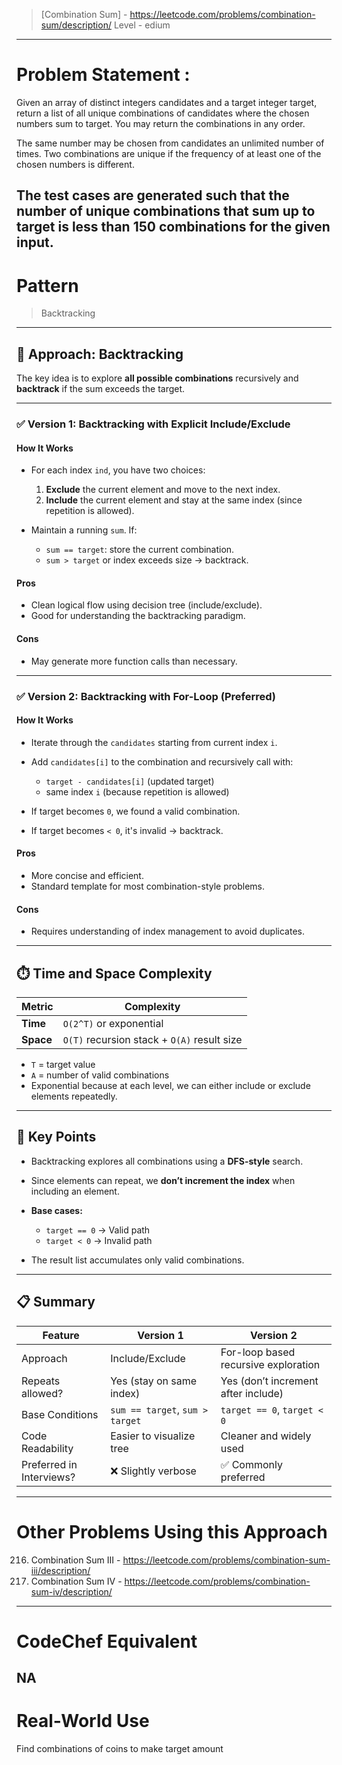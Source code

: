 > [Combination Sum] - https://leetcode.com/problems/combination-sum/description/
> Level - edium
--------------------------------------------------------------------------------------------------------------------------------------
# Problem Statement : 

Given an array of distinct integers candidates and a target integer target, return a list of all unique combinations of candidates where the chosen numbers sum to target. You may return the combinations in any order.

The same number may be chosen from candidates an unlimited number of times. Two combinations are unique if the frequency of at least one of the chosen numbers is different.

The test cases are generated such that the number of unique combinations that sum up to target is less than 150 combinations for the given input.
--------------------------------------------------------------------------------------------------------------------------------------
# Pattern
> Backtracking
--------------------------------------------------------------------------------------------------------------------------------------
## 🧠 Approach: Backtracking

The key idea is to explore **all possible combinations** recursively and **backtrack** if the sum exceeds the target.

---

### ✅ Version 1: Backtracking with Explicit Include/Exclude

#### **How It Works**

* For each index `ind`, you have two choices:

  1. **Exclude** the current element and move to the next index.
  2. **Include** the current element and stay at the same index (since repetition is allowed).

* Maintain a running `sum`. If:

  * `sum == target`: store the current combination.
  * `sum > target` or index exceeds size → backtrack.

#### **Pros**

* Clean logical flow using decision tree (include/exclude).
* Good for understanding the backtracking paradigm.

#### **Cons**

* May generate more function calls than necessary.

---

### ✅ Version 2: Backtracking with For-Loop (Preferred)

#### **How It Works**

* Iterate through the `candidates` starting from current index `i`.

* Add `candidates[i]` to the combination and recursively call with:

  * `target - candidates[i]` (updated target)
  * same index `i` (because repetition is allowed)

* If target becomes `0`, we found a valid combination.

* If target becomes `< 0`, it's invalid → backtrack.

#### **Pros**

* More concise and efficient.
* Standard template for most combination-style problems.

#### **Cons**

* Requires understanding of index management to avoid duplicates.

---

## ⏱️ Time and Space Complexity

| Metric    | Complexity                                  |
| --------- | ------------------------------------------- |
| **Time**  | `O(2^T)` or exponential                     |
| **Space** | `O(T)` recursion stack + `O(A)` result size |

* `T` = target value
* `A` = number of valid combinations
* Exponential because at each level, we can either include or exclude elements repeatedly.

---

## 📌 Key Points

* Backtracking explores all combinations using a **DFS-style** search.
* Since elements can repeat, we **don’t increment the index** when including an element.
* **Base cases:**

  * `target == 0` → Valid path
  * `target < 0` → Invalid path
* The result list accumulates only valid combinations.

---

## 📋 Summary

| Feature                  | Version 1                       | Version 2                            |
| ------------------------ | ------------------------------- | ------------------------------------ |
| Approach                 | Include/Exclude                 | For-loop based recursive exploration |
| Repeats allowed?         | Yes (stay on same index)        | Yes (don’t increment after include)  |
| Base Conditions          | `sum == target`, `sum > target` | `target == 0`, `target < 0`          |
| Code Readability         | Easier to visualize tree        | Cleaner and widely used              |
| Preferred in Interviews? | ❌ Slightly verbose              | ✅ Commonly preferred                 |

--------------------------------------------------------------------------------------------------------------------------------------
# Other Problems Using this Approach
216. Combination Sum III - https://leetcode.com/problems/combination-sum-iii/description/
377. Combination Sum IV - https://leetcode.com/problems/combination-sum-iv/description/
--------------------------------------------------------------------------------------------------------------------------------------
# CodeChef Equivalent
NA
--------------------------------------------------------------------------------------------------------------------------------------
# Real-World Use
Find combinations of coins to make target amount 
